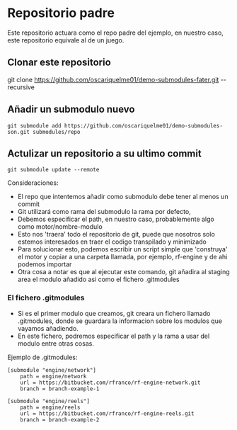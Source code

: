 # Repositorio padre
Este repositorio actuara como el repo padre del ejemplo, en nuestro caso, este repositorio equivale al de un juego.

## Clonar este repositorio
git clone https://github.com/oscariquelme01/demo-submodules-fater.git --recursive

## Añadir un submodulo nuevo
`
git submodule add https://github.com/oscariquelme01/demo-submodules-son.git submodules/repo
`

## Actulizar un repositorio a su ultimo commit
`
git submodule update --remote
`

Consideraciones:

- El repo que intentemos añadir como submodulo debe tener al menos un commit
- Git utilizará como rama del submodulo la rama por defecto, 
- Debemos especificar el path, en nuestro caso, probablemente algo como motor/nombre-modulo
- Esto nos 'traera' todo el repositorio de git, puede que nosotros solo estemos interesados en traer el codigo transpilado y minimizado
- Para solucionar esto, podemos escribir un script simple que 'construya' el motor y copiar a una carpeta llamada, por ejemplo, rf-engine y de ahi podemos importar
- Otra cosa a notar es que al ejecutar este comando, git añadira al staging area el modulo añadido asi como el fichero .gitmodules

### El fichero .gitmodules
- Si es el primer modulo que creamos, git creara un fichero llamado .gitmodules, donde se guardara la informacion sobre los modulos que vayamos añadiendo.
- En este fichero, podremos especificar el path y la rama a usar del modulo entre otras cosas.

Ejemplo de .gitmodules:

```
[submodule "engine/network"]
    path = engine/network
    url = https://bitbucket.com/rfranco/rf-engine-network.git
    branch = branch-example-1

[submodule "engine/reels"]
    path = engine/reels
    url = https://bitbucket.com/rfranco/rf-engine-reels.git
    branch = branch-example-2
```
